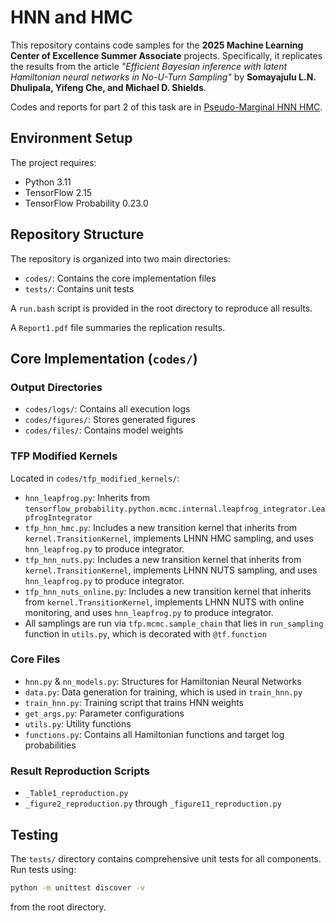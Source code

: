 # HNN and HMC

This repository contains code samples for the **2025 Machine Learning Center of Excellence Summer Associate** projects. Specifically, it replicates the results from the article *"Efficient Bayesian inference with latent Hamiltonian neural networks in No-U-Turn Sampling"* by **Somayajulu L.N. Dhulipala, Yifeng Che, and Michael D. Shields**.

Codes and reports for part 2 of this task are in [Pseudo-Marginal HNN HMC](https://github.com/HongxiaoChen/JPMC-part-2).

## Environment Setup

The project requires:
- Python 3.11
- TensorFlow 2.15  
- TensorFlow Probability 0.23.0

## Repository Structure

The repository is organized into two main directories:
- `codes/`: Contains the core implementation files
- `tests/`: Contains unit tests

A `run.bash` script is provided in the root directory to reproduce all results.

A `Report1.pdf` file summaries the replication results.

## Core Implementation (`codes/`)

### Output Directories
- `codes/logs/`: Contains all execution logs
- `codes/figures/`: Stores generated figures
- `codes/files/`: Contains model weights

### TFP Modified Kernels
Located in `codes/tfp_modified_kernels/`:
- `hnn_leapfrog.py`: Inherits from `tensorflow_probability.python.mcmc.internal.leapfrog_integrator.LeapfrogIntegrator`
- `tfp_hnn_hmc.py`: Includes a new transition kernel that inherits from `kernel.TransitionKernel`, implements LHNN HMC sampling, and uses `hnn_leapfrog.py` to produce integrator.
- `tfp_hnn_nuts.py`: Includes a new transition kernel that inherits from `kernel.TransitionKernel`, implements LHNN NUTS sampling, and uses `hnn_leapfrog.py` to produce integrator.
- `tfp_hnn_nuts_online.py`: Includes a new transition kernel that inherits from `kernel.TransitionKernel`, implements LHNN NUTS with online monitoring, and uses `hnn_leapfrog.py` to produce integrator.
- All samplings are run via `tfp.mcmc.sample_chain` that lies in `run_sampling` function in `utils.py`, which is decorated with `@tf.function`

### Core Files
- `hnn.py` & `nn_models.py`: Structures for Hamiltonian Neural Networks
- `data.py`: Data generation for training, which is used in `train_hnn.py`
- `train_hnn.py`: Training script that trains HNN weights
- `get_args.py`: Parameter configurations
- `utils.py`: Utility functions
- `functions.py`: Contains all Hamiltonian functions and target log probabilities

### Result Reproduction Scripts
- `_Table1_reproduction.py`
- `_figure2_reproduction.py` through `_figure11_reproduction.py`

## Testing

The `tests/` directory contains comprehensive unit tests for all components. Run tests using:

```bash
python -m unittest discover -v
```
from the root directory.
